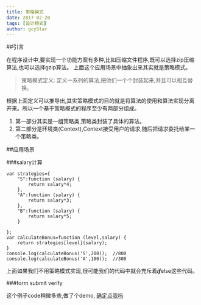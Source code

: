 ```yaml
---
title: 策略模式
date: 2017-02-20
tags: [设计模式]
author: gcyStar
---
```

##引言

在程序设计中,要实现一个功能方案有多种,比如压缩文件程序,既可以选择zip压缩算法,也可以选择gzip算法。
上面这个应用场景中抽象出来其实就是策略模式。

> 策略模式定义:
定义一系列的算法,把他们一个个封装起来,并且可以相互替换。



根据上面定义可以推导出,其实策略模式的目的就是将算法的使用和算法实现分离开来。所以一个基于策略模式的程序至少有两部分组成。

 1. 第一部分其实是一组策略类,策略类封装了具体的算法。
 2. 第二部分是环境类(Context),Context接受用户的请求,随后把请求委托给某一个策略类。


##应用场景

###salary计算
```
var strategies={
    "S":function (salary) {
        return salary*4;
    },
    "A":function (salary) {
        return salary*3;
    },
    "B":function (salary) {
        return salary*5;
    }

};
var calculateBonus=function (level,salary) {
    return strategies[level](salary);
}
console.log(calculateBonus('S',200));  //800
console.log(calculateBonus('A',100));  //300

```

上面如果我们不用策略模式实现,很可能我们的代码中就会充斥着***if***else这些代码。

###form submit  verify

这个例子code稍微多些,做了个demo, [确定点我吗][1]

  [1]: https://github.com/gcyStar/daily-practice/tree/master/verify(%E7%AD%96%E7%95%A5%E6%A8%A1%E5%BC%8F)









